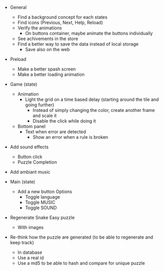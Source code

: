 * General
    * Find a background concept for each states
    * Find icons (Previous, Next, Help, Reload)
    * Verify the animations
        * On buttons container, maybe animate the buttons individually
    * See achivements in the store
    * Find a better way to save the data instead of local storage
        * Save also on the web

* Preload
    * Make a better spash screen
    * Make a better loading animation

* Game (state)
    * Animation
        * Light the grid on a time based delay (starting around the tile and going further)
            * Instead of simply changing the color, create another frame and scale it
            * Disable the click while doing it
    * Bottom panel
        * Text when error are detected
            * Show an error when a rule is broken

* Add sound effects
    * Button click
    * Puzzle Completion

* Add ambiant music

* Main (state)
    * Add a new button Options
        * Toggle language
        * Toggle MUSIC
        * Toggle SOUND

* Regenerate Snake Easy puzzle
    * With images

* Re-think how the puzzle are generated (to be able to regenerate and keep track)
    * In database
    * Use a real id
    * Use a md5 to be able to hash and compare for unique puzzle

